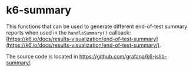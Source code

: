 # k6-summary

This functions that can be used to generate different end-of-test summary reports when used in the `handleSummary()` callback: [https://k6.io/docs/results-visualization/end-of-test-summary](https://k6.io/docs/results-visualization/end-of-test-summary/).

The source code is located in https://github.com/grafana/k6-jslib-summary/.